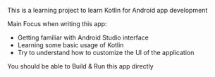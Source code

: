 This is a learning project to learn Kotlin for Android app development

Main Focus when writing this app:
- Getting familiar with Android Studio interface
- Learning some basic usage of Kotlin
- Try to understand how to customize the UI of the application

You should be able to Build & Run this app directly
